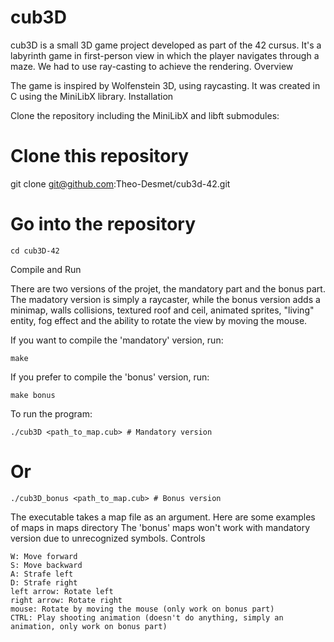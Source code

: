 # cub3D

cub3D is a small 3D game project developed as part of the 42 cursus. It's a labyrinth game in first-person view in which the player navigates through a maze. We had to use ray-casting to achieve the rendering.
Overview

The game is inspired by Wolfenstein 3D, using raycasting. It was created in C using the MiniLibX library.
Installation

Clone the repository including the MiniLibX and libft submodules:

# Clone this repository
git clone git@github.com:Theo-Desmet/cub3d-42.git

# Go into the repository
```cd cub3D-42```

Compile and Run

There are two versions of the projet, the mandatory part and the bonus part. The madatory version is simply a raycaster, while the bonus version adds a minimap, walls collisions, textured roof and ceil, animated sprites, "living" entity, fog effect and the ability to rotate the view by moving the mouse.

If you want to compile the 'mandatory' version, run:

```make```

If you prefer to compile the 'bonus' version, run:

```make bonus```

To run the program:

```./cub3D <path_to_map.cub> # Mandatory version```
# Or
```./cub3D_bonus <path_to_map.cub> # Bonus version```

The executable takes a map file as an argument. Here are some examples of maps in maps directory The 'bonus' maps won't work with mandatory version due to unrecognized symbols.
Controls

    W: Move forward
    S: Move backward
    A: Strafe left
    D: Strafe right
    left arrow: Rotate left
    right arrow: Rotate right
    mouse: Rotate by moving the mouse (only work on bonus part)
    CTRL: Play shooting animation (doesn't do anything, simply an animation, only work on bonus part)
